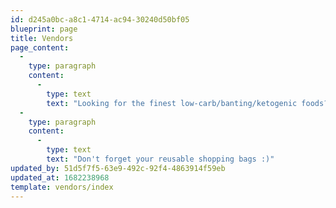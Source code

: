 ```yaml
---
id: d245a0bc-a8c1-4714-ac94-30240d50bf05
blueprint: page
title: Vendors
page_content:
  -
    type: paragraph
    content:
      -
        type: text
        text: "Looking for the finest low-carb/banting/ketogenic foods? You've come to the right place!"
  -
    type: paragraph
    content:
      -
        type: text
        text: "Don't forget your reusable shopping bags :)"
updated_by: 51d5f7f5-63e9-492c-92f4-4863914f59eb
updated_at: 1682238968
template: vendors/index
---
```

